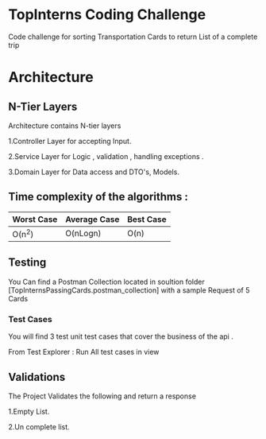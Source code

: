 # TopInterns Coding Challenge
Code challenge for sorting Transportation Cards to return List of a complete trip 

# Architecture
## N-Tier Layers
Architecture contains N-tier layers 

1.Controller Layer for accepting Input.

2.Service Layer for Logic , validation , handling exceptions .

3.Domain Layer for Data access and DTO's, Models.


## Time complexity of the algorithms :

|Worst Case|Average Case|Best Case|
|---|---|---|
|O(n<sup>2</sup>)|O(nLogn</sup>)|O(n)|


## Testing
You Can find a Postman Collection located in soultion folder [TopInternsPassingCards.postman_collection] with a sample Request of 5 Cards 
### Test Cases
You will find 3 test unit test cases that cover the business of the api .

From Test Explorer : Run All test cases in view 



## Validations
The Project Validates the following and return a response 

1.Empty List.

2.Un complete list.
